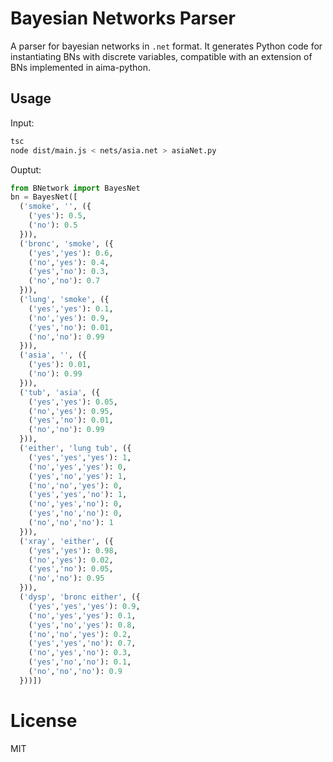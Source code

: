 # Bayesian Networks Parser
A parser for bayesian networks in `.net` format. It generates Python code for instantiating BNs with discrete variables, compatible with an extension of BNs implemented in aima-python.

## Usage
Input:
```bash
tsc
node dist/main.js < nets/asia.net > asiaNet.py
```
Ouptut:
```python
from BNetwork import BayesNet
bn = BayesNet([
  ('smoke', '', ({
    ('yes'): 0.5,
    ('no'): 0.5
  })),
  ('bronc', 'smoke', ({
    ('yes','yes'): 0.6,
    ('no','yes'): 0.4,
    ('yes','no'): 0.3,
    ('no','no'): 0.7
  })),
  ('lung', 'smoke', ({
    ('yes','yes'): 0.1,
    ('no','yes'): 0.9,
    ('yes','no'): 0.01,
    ('no','no'): 0.99
  })),
  ('asia', '', ({
    ('yes'): 0.01,
    ('no'): 0.99
  })),
  ('tub', 'asia', ({
    ('yes','yes'): 0.05,
    ('no','yes'): 0.95,
    ('yes','no'): 0.01,
    ('no','no'): 0.99
  })),
  ('either', 'lung tub', ({
    ('yes','yes','yes'): 1,
    ('no','yes','yes'): 0,
    ('yes','no','yes'): 1,
    ('no','no','yes'): 0,
    ('yes','yes','no'): 1,
    ('no','yes','no'): 0,
    ('yes','no','no'): 0,
    ('no','no','no'): 1
  })),
  ('xray', 'either', ({
    ('yes','yes'): 0.98,
    ('no','yes'): 0.02,
    ('yes','no'): 0.05,
    ('no','no'): 0.95
  })),
  ('dysp', 'bronc either', ({
    ('yes','yes','yes'): 0.9,
    ('no','yes','yes'): 0.1,
    ('yes','no','yes'): 0.8,
    ('no','no','yes'): 0.2,
    ('yes','yes','no'): 0.7,
    ('no','yes','no'): 0.3,
    ('yes','no','no'): 0.1,
    ('no','no','no'): 0.9
  }))])
```

# License
MIT